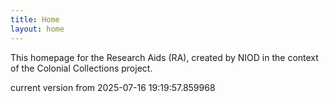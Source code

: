 ```yaml
---
title: Home
layout: home
---
```


This homepage for the Research Aids (RA), created by NIOD in the context of the Colonial Collections project. 


current version from 2025-07-16 19:19:57.859968